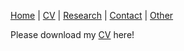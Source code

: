[Home](/) | [CV](/cv) | [Research](/research) | [Contact](/contact) | [Other](/other) 



Please download my [CV](CV_Shubhaa_Bhattacharyya.pdf) here!

